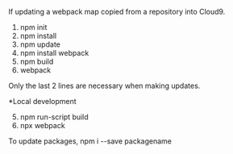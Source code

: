 If updating a webpack map copied from a repository into Cloud9.

1. npm init
2. npm install
3. npm update
4. npm install webpack
5. npm build
6. webpack

Only the last 2 lines are necessary when making updates.

*Local development

5. npm run-script build
6. npx webpack


To update packages, npm i --save packagename
